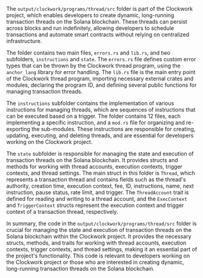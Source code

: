 The `output/clockwork/programs/thread/src` folder is part of the Clockwork project, which enables developers to create dynamic, long-running transaction threads on the Solana blockchain. These threads can persist across blocks and run indefinitely, allowing developers to schedule transactions and automate smart contracts without relying on centralized infrastructure.

The folder contains two main files, `errors.rs` and `lib.rs`, and two subfolders, `instructions` and `state`. The `errors.rs` file defines custom error types that can be thrown by the Clockwork thread program, using the `anchor_lang` library for error handling. The `lib.rs` file is the main entry point of the Clockwork thread program, importing necessary external crates and modules, declaring the program ID, and defining several public functions for managing transaction threads.

The `instructions` subfolder contains the implementation of various instructions for managing threads, which are sequences of instructions that can be executed based on a trigger. The folder contains 12 files, each implementing a specific instruction, and a `mod.rs` file for organizing and re-exporting the sub-modules. These instructions are responsible for creating, updating, executing, and deleting threads, and are essential for developers working on the Clockwork project.

The `state` subfolder is responsible for managing the state and execution of transaction threads on the Solana blockchain. It provides structs and methods for working with thread accounts, execution contexts, trigger contexts, and thread settings. The main struct in this folder is `Thread`, which represents a transaction thread and contains fields such as the thread's authority, creation time, execution context, fee, ID, instructions, name, next instruction, pause status, rate limit, and trigger. The `ThreadAccount` trait is defined for reading and writing to a thread account, and the `ExecContext` and `TriggerContext` structs represent the execution context and trigger context of a transaction thread, respectively.

In summary, the code in the `output/clockwork/programs/thread/src` folder is crucial for managing the state and execution of transaction threads on the Solana blockchain within the Clockwork project. It provides the necessary structs, methods, and traits for working with thread accounts, execution contexts, trigger contexts, and thread settings, making it an essential part of the project's functionality. This code is relevant to developers working on the Clockwork project or those who are interested in creating dynamic, long-running transaction threads on the Solana blockchain.

    